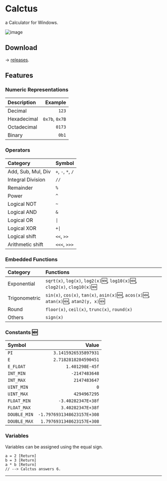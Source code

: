 # Calctus

a Calculator for Windows.

![image](https://user-images.githubusercontent.com/40152459/166926981-453717a8-5c8c-4115-b679-03020c3b2e66.png)

## Download

→ [releases](https://github.com/shapoco/calctus/releases).

## Features

### Numeric Representations

|Description|Example|
|:--|--:|
|Decimal|`123`|
|Hexadecimal|`0x7b`, `0x7B`|
|Octadecimal|`0173`|
|Binary|`0b1`|

### Operators

|Category|Symbol|
|:--|:--|
|Add, Sub, Mul, Div|`+`, `-`, `*`, `/`|
|Integral Division|`//`|
|Remainder|`%`|
|Power|`^`|
|Logical NOT|`~`|
|Logical AND|`&`|
|Logical OR|`\|`|
|Logical XOR|`+\|`|
|Logical shift|`<<`, `>>`|
|Arithmetic shift|`<<<`, `>>>`|


### Embedded Functions

|Category|Functions|
|:--|:--|
|Exponential|`sqrt(x)`, `log(x)`, `log2(x)`:new:, `log10(x)`:new:, `clog2(x)`, `clog10(x)`:new:|
|Trigonometric|`sin(x)`, `cos(x)`, `tan(x)`, `asin(x)`:new:, `acos(x)`:new:, `atan(x)`:new:, `atan2(y, x)`:new:|
|Round|`floor(x)`, `ceil(x)`, `trunc(x)`, `round(x)`|
|Others|`sign(x)`|

### Constants :new:

|Symbol|Value|
|:--|--:|
|`PI`|`3.1415926535897931`|
|`E`|`2.7182818284590451`|
|`E_FLOAT`|`1.401298E-45f`|
|`INT_MIN`|`-2147483648`|
|`INT_MAX`|`2147483647`|
|`UINT_MIN`|`0`|
|`UINT_MAX`|`4294967295`|
|`FLOAT_MIN`|`-3.40282347E+38f`|
|`FLOAT_MAX`|`3.40282347E+38f`|
|`DOUBLE_MIN`|`-1.7976931348623157E+308`|
|`DOUBLE_MAX`|`1.7976931348623157E+308`|

### Variables

Variables can be assigned using the equal sign.

```
a = 2 [Return]
b = 3 [Return]
a * b [Return]
// --> Calctus answers 6.
```

----
